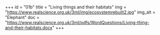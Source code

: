 +++
id = "01b"
title = "Living things and their habitats"
img = "https://www.realscience.org.uk/3ml/img/ecosystemrebuilt2.jpg"
img_alt = "Elephant"
doc = "https://www.realscience.org.uk/3ml/pdfs/WordQuestions/Living-thing-and-their-habitats.docx"
+++
